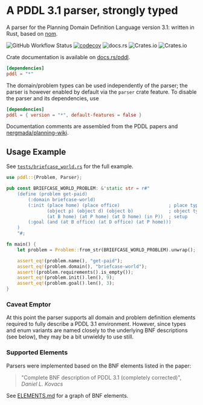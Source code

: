 # A PDDL 3.1 parser, strongly typed

A parser for the Planning Domain Definition Language version 3.1: written in Rust, based on [nom](https://crates.io/crates/nom).

![GitHub Workflow Status](https://img.shields.io/github/actions/workflow/status/sunsided/pddl-rs/rust.yml)
[![codecov](https://codecov.io/gh/sunsided/pddl-rs/graph/badge.svg?token=8H8K6HW6AF)](https://codecov.io/gh/sunsided/pddl-rs)
![docs.rs](https://img.shields.io/docsrs/pddl)
![Crates.io](https://img.shields.io/crates/v/pddl)
![Crates.io](https://img.shields.io/crates/l/pddl)

Crate documentation is available on [docs.rs/pddl](https://docs.rs/pddl).

```toml
[dependencies]
pddl = "*"
```

The domain/problem types can be used independently of the parser; the parser
is however enabled by default via the `parser` crate feature.
To disable the parser and its dependencies, use

```toml
[dependencies]
pddl = { version = "*", default-features = false }
```

Documentation comments are assembled from the PDDL papers and [nergmada/planning-wiki](https://github.com/nergmada/planning-wiki).

## Usage Example

See [`tests/briefcase_world.rs`](tests/briefcase_world.rs) for the full example.

```rust
use pddl::{Problem, Parser};

pub const BRIEFCASE_WORLD_PROBLEM: &'static str = r#"
    (define (problem get-paid)
        (:domain briefcase-world)
        (:init (place home) (place office)                  ; place types
               (object p) (object d) (object b)             ; object types
               (at B home) (at P home) (at D home) (in P))  ; setup
        (:goal (and (at B office) (at D office) (at P home)))
    )
    "#;

fn main() {
    let problem = Problem::from_str(BRIEFCASE_WORLD_PROBLEM).unwrap();

    assert_eq!(problem.name(), "get-paid");
    assert_eq!(problem.domain(), "briefcase-world");
    assert!(problem.requirements().is_empty());
    assert_eq!(problem.init().len(), 9);
    assert_eq!(problem.goal().len(), 3);
}
```

### Caveat Emptor

At this point the parser supports all domain and problem definition
elements required to fully describe a PDDL 3.1 environment.
However, since types and enum variants are named closely to the underlying
BNF descriptions (see below), they may be a bit unwieldy to use still.

### Supported Elements

Parsers were implemented based on the BNF elements listed in the paper:

> "Complete BNF description of PDDL 3.1 (completely corrected)",
> _Daniel L. Kovacs_

See [ELEMENTS.md](ELEMENTS.md) for a graph of BNF elements.
